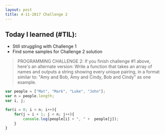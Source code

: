 ```yaml
---
layout: post
title: 4-11-2017 Challenge 2
---
```


## Today I learned (#TIL):

- Still struggling with Challenge 1
- Find some samples for Challenge 2 solution

>PROGRAMMING CHALLENGE 2:
If you finish challenge #1 above, here's an alternate version:
Write a function that takes an array of names and outputs a
string showing every unique pairing, in a format similar to:
"Amy and Bob, Amy and Cindy, Bob and Cindy" as one example.



```javascript
var people = ["Mat", "Mark", "Luke", "John"];
var n = people.length;
var i, j;

for(i = 0; i < n; i++){
    for(j = i + 1; j < n; j++){
        console.log(people[i] + ", " +  people[j]);
    }
}
```


